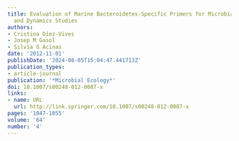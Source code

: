 ```yaml
---
title: Evaluation of Marine Bacteroidetes-Specific Primers for Microbial Diversity
  and Dynamics Studies
authors:
- Cristina Díez-Vives
- Josep M Gasol
- Silvia G Acinas
date: '2012-11-01'
publishDate: '2024-08-05T15:04:47.441713Z'
publication_types:
- article-journal
publication: '*Microbial Ecology*'
doi: 10.1007/s00248-012-0087-x
links:
- name: URL
  url: http://link.springer.com/10.1007/s00248-012-0087-x
pages: '1047-1055'
volume: '64'
number: '4'
---
```

